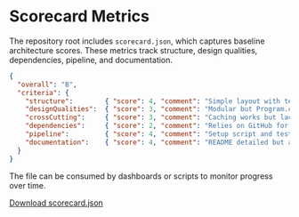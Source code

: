 # Scorecard Metrics

The repository root includes `scorecard.json`, which captures baseline architecture scores. These metrics track structure, design qualities, dependencies, pipeline, and documentation.

```json
{
  "overall": "B",
  "criteria": {
    "structure":        { "score": 4, "comment": "Simple layout with tests; limited layering." },
    "designQualities":  { "score": 3, "comment": "Modular but Program.cs could grow." },
    "crossCutting":     { "score": 3, "comment": "Caching works but lacks structured logging." },
    "dependencies":     { "score": 2, "comment": "Relies on GitHub for JAR and beta CLI package." },
    "pipeline":         { "score": 4, "comment": "Setup script and tests integrated; Dockerfile missing." },
    "documentation":    { "score": 4, "comment": "README detailed but architecture docs minimal." }
  }
}
```

The file can be consumed by dashboards or scripts to monitor progress over time.

[Download scorecard.json](../../scorecard.json)
